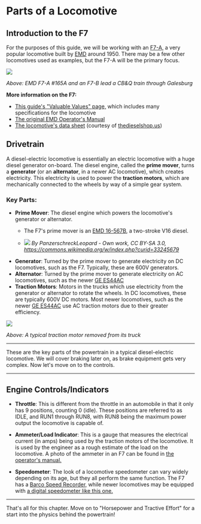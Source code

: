 # Parts of a Locomotive

## Introduction to the F7

For the purposes of this guide, we will be working with an [F7-A,](https://en.wikipedia.org/wiki/EMD_F7) a very popular locomotive built by [EMD](https://en.wikipedia.org/wiki/Electro-Motive_Diesel) around 1950. There may be a few other locomotives used as examples, but the F7-A will be the primary focus.

![](https://upload.wikimedia.org/wikipedia/commons/3/37/19680120_18_CB%26Q_Galesburg,_IL.jpg)

*Above: EMD F7-A #165A and an F7-B lead a CB&Q train through Galesburg*

**More information on the F7:**

- [This guide's "Valuable Values" page,](/ValuableValues) which includes many specifications for the locomotive
- [The original EMD Operator's Manual](http://www.rr-fallenflags.org/manual/f7-om.pdf)
- [The locomotive's data sheet](http://www.thedieselshop.us/Data%20EMD%20F7.HTML) (courtesy of [thedieselshop.us](http://thedieselshop.us))

## Drivetrain

A diesel-electric locomotive is essentially an electric locomotive with a huge diesel generator on-board. The diesel engine, called the **prime mover**, turns a **generator** (or an **alternator**, in a newer AC locomotive), which creates electricity. This electricity is used to power the **traction motors**, which are mechanically connected to the wheels by way of a simple gear system.

### Key Parts:

- **Prime Mover**: The diesel engine which powers the locomotive's generator or alternator.
	- The F7's prime mover is an [EMD 16-567B](https://en.wikipedia.org/wiki/EMD_567), a two-stroke V16 diesel.

	- ![](https://upload.wikimedia.org/wikipedia/commons/d/d4/Emd_567B.jpg) *By PanzerschreckLeopard - Own work, CC BY-SA 3.0, https://commons.wikimedia.org/w/index.php?curid=33245679*
- **Generator**: Turned by the prime mover to  generate electricity on DC locomotives, such as the F7. Typically, these are 600V generators.
- **Alternator**: Turned by the prime mover to generate electricity on AC locomotives, such as the newer [GE ES44AC](https://en.wikipedia.org/wiki/GE_Evolution_Series#ES44AC)
- **Traction Motors**: Motors in the trucks which use electricity from the generator or alternator to rotate the wheels. In DC locomotives, these are typically 600V DC motors. Most newer locomotives, such as the newer [GE ES44AC](https://en.wikipedia.org/wiki/GE_Evolution_Series#ES44AC) use AC traction motors due to their greater efficiency.

![](http://www.progressiverailroading.com/railproducts/graphics/TMAC-EMD-RBLT12.jpg)

*Above: A typical traction motor removed from its truck*

---

These are the key parts of the powertrain in a typical diesel-electric locomotive. We will cover braking later on, as brake equipment gets very complex. Now let's move on to the controls.

---
## Engine Controls/Indicators

- **Throttle**: This is different from the throttle in an automobile in that it only has 9 positions, counting 0 (idle). These positions are referred to as IDLE, and RUN1 through RUN8, with RUN8 being the maximum power output the locomotive is capable of.

- **Ammeter/Load Indicator**: This is a gauge that measures the electrical current (in amps) being used by the traction motors of the locomotive. It is used by the engineer as a rough estimate of the load on the locomotive. A photo of the ammeter in an F7 can be found in [the operator's manual.](http://www.rr-fallenflags.org/manual/f7-om.pdf)

- **Speedometer**: The look of a locomotive speedometer can vary widely depending on its age, but they all perform the same function. The F7 has a [Barco Speed Recorder,](http://s3.amazonaws.com/rrpa_photos/58869/IMG_1012e.jpg) while newer locomotives may be equipped with [a digital speedometer like this one.](https://www.wabtec.com/uploads/styles/medium/public/BSC-LEDSpeedIndicator.jpg?itok=rXDknTQz)

---
That's all for this chapter. Move on to "Horsepower and Tractive Effort" for a start into the physics behind the powertrain!